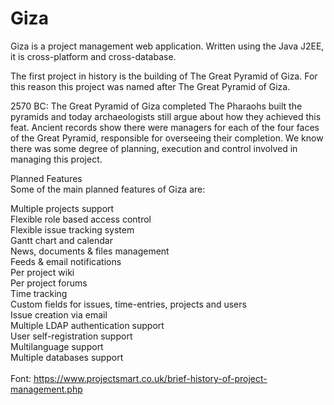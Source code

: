 # Giza
Giza is a project management web application. Written using the Java J2EE, it is cross-platform and cross-database.

The first project in history is the building of The Great Pyramid of Giza. For this reason this project was named after The Great Pyramid of Giza.

2570 BC: The Great Pyramid of Giza completed
The Pharaohs built the pyramids and today archaeologists still argue about how they achieved this feat. Ancient records show there were managers for each of the four faces of the Great Pyramid, responsible for overseeing their completion. We know there was some degree of planning, execution and control involved in managing this project.

Planned Features<br/>
Some of the main planned features of Giza are:<br/>

Multiple projects support<br/>
Flexible role based access control<br/>
Flexible issue tracking system<br/>
Gantt chart and calendar<br/>
News, documents & files management<br/>
Feeds & email notifications<br/>
Per project wiki<br/>
Per project forums<br/>
Time tracking<br/>
Custom fields for issues, time-entries, projects and users<br/>
Issue creation via email<br/>
Multiple LDAP authentication support<br/>
User self-registration support<br/>
Multilanguage support<br/>
Multiple databases support<br/>
<br/>
Font: https://www.projectsmart.co.uk/brief-history-of-project-management.php
